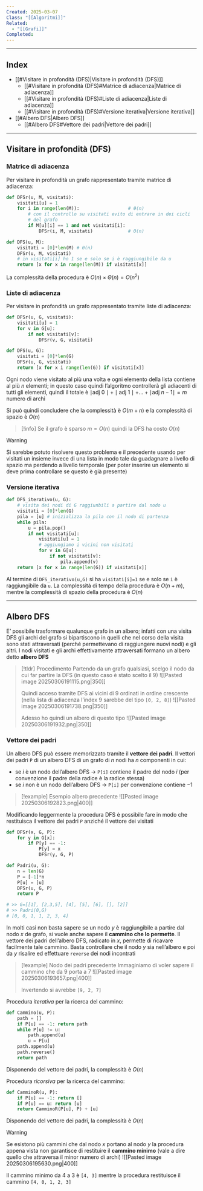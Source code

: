 ```yaml
---
Created: 2025-03-07
Class: "[[Algoritmi]]"
Related:
  - "[[Grafi]]"
Completed:
---
```

---
## Index
- [[#Visitare in profondità (DFS)|Visitare in profondità (DFS)]]
	- [[#Visitare in profondità (DFS)#Matrice di adiacenza|Matrice di adiacenza]]
	- [[#Visitare in profondità (DFS)#Liste di adiacenza|Liste di adiacenza]]
	- [[#Visitare in profondità (DFS)#Versione iterativa|Versione iterativa]]
- [[#Albero DFS|Albero DFS]]
	- [[#Albero DFS#Vettore dei padri|Vettore dei padri]]
---
## Visitare in profondità (DFS)
### Matrice di adiacenza
Per visitare in profondità un grafo rappresentato tramite matrice di adiacenza:
```python
def DFSr(u, M, visitati):
	visitati[u] = 1
	for i in range(len(M)):                  # θ(n)
		# con il controllo su visitati evito di entrare in dei cicli
		# del grafo
		if M[u][i] == 1 and not visitati[i]:
			DFSr(i, M, visitati)             # O(n)

def DFS(u, M):
	visitati = [0]*len(M) # θ(n)
	DFSr(u, M, visitati)
	# in visitati[i] ho 1 se e solo se i è raggiungibile da u
	return [x for x in range(len(M)) if visitati[x]]
```

La complessità della procedura è $O(n)\times \Theta(n)=O(n^2)$

### Liste di adiacenza
Per visitare in profondità un grafo rappresentato tramite liste di adiacenza:
```python
def DFSr(u, G, visitati):
	visitati[u] = 1
	for v in G[u]:
		if not visitati[v]:
			DFSr(v, G, visitati)

def DFS(u, G):
	visitati = [0]*len(G)
	DFSr(u, G, visitati)
	return [x for x i range(len(G)) if visitati[x]]
```

Ogni nodo viene visitato al più una volta e ogni elemento della lista contiene al più $n$ elementi; in questo caso quindi l’algoritmo controllerà gli adiacenti di tutti gli elementi, quindi il totale è  $\mid \text{adj 0}\mid+\mid \text{adj 1}\mid+\dots+\mid \text{adj }n-1\mid=m$ numero di archi

Si può quindi concludere che la complessità è $O(m+n)$ e la complessità di spazio è $O(n)$

>[!info] Se il grafo è sparso $m=O(n)$ quindi la DFS ha costo $O(n)$

>[!warning]
>Si sarebbe potuto risolvere questo problema e il precedente usando per visitati un insieme invece di una lista in modo tale da guadagnare a livello di spazio ma perdendo a livello temporale (per poter inserire un elemento si deve prima controllare se questo è già presente)

### Versione iterativa
```python
def DFS_iterativo(u, G):
	# visita dei nodi di G raggiunbili a partire dal nodo u
	visitati = [0]*len(G)
	pila = [u] # inizializza la pila con il nodo di partenza
	while pila:
		u = pila.pop()
		if not visitati[u]:
			visitati[u] = 1
			# aggiungiamo i vicini non visitati
			for v in G[u]:
				if not visitati[v]:
					pila.append(v)
	return [x for x in range(len(G)) if visitati[x]]
```

Al termine di `DFS_iterativo(u,G)` si ha `visitati[i]=1` se e solo se `i` è raggiungibile da `u`. La complessità di tempo della procedura è $O(n+m)$, mentre la complessità di spazio della procedura è $O(n)$

---
## Albero DFS
E’ possibile trasformare qualunque grafo in un albero; infatti con una visita DFS gli archi del grafo si bipartiscono in quelli che nel corso della visita sono stati attraversati (perché permettevano di raggiungere nuovi nodi) e gli altri.
I nodi visitati e gli archi effettivamente attraversati formano un albero detto **albero DFS**

>[!tldr] Procedimento
>Partendo da un grafo qualsiasi, scelgo il nodo da cui far partire la DFS (in questo caso è stato scelto il 9)
>![[Pasted image 20250306191115.png|350]]
>
>Quindi acceso tramite DFS ai vicini di 9 ordinati in ordine crescente (nella lista di adiacenza l’index 9 sarebbe del tipo `[0, 2, 8]`)
>![[Pasted image 20250306191738.png|350]]
>
>Adesso ho quindi un albero di questo tipo
>![[Pasted image 20250306191932.png|350]]

### Vettore dei padri
Un albero DFS può essere memorizzato tramite il **vettore dei padri**.
Il vettori dei padri `P` di un albero DFS di un grafo di $n$ nodi ha $n$ componenti in cui:
- se $i$ è un nodo dell’albero DFS → `P[i]` contiene il padre del nodo $i$ (per convenzione il padre della radice è la radice stessa)
- se $i$ non è un nodo dell’albero DFS → `P[i]` per convenzione contiene $-1$

>[!example] Esempio albero precedente
>![[Pasted image 20250306192823.png|400]]

Modificando leggermente la procedura DFS  è possibile fare in modo che restituisca il vettore dei padri `P` anziché il vettore dei visitati

```python
def DFSr(x, G, P):
	for y in G[x]:
		if P[y] == -1:
			P[y] = x
			DFSr(y, G, P)

def Padri(u, G):
	n = len(G)
	P = [-1]*n
	P[u] = [u]
	DFSr(u, G, P)
	return P

# >> G=[[1], [2,3,5], [4], [5], [6], [], [2]]
# >> Padri(0,G)
# [0, 0, 1, 1, 2, 3, 4]
```

In molti casi non basta sapere se un nodo $y$ è raggiungibile a partire dal nodo $x$ de grafo, si vuole anche sapere il **cammino che lo permette**. Il vettore dei padri dell’albero DFS, radicato in $x$, permette di ricavare facilmente tale cammino.
Basta controllare che il nodo $y$ sia nell’albero e poi da $y$ risalire ed effettuare `reverse` dei nodi incontrati

>[!example] Nodo dei padri precedente
>Immaginiamo di voler sapere il cammino che da 9 porta a 7
>![[Pasted image 20250306193657.png|400]]
>
>Invertendo si avrebbe `[9, 2, 7]`

Procedura *iterativa* per la ricerca del cammino:
```python
def Cammino(u, P):
	path = []
	if P[u] == -1: return path
	while P[u] != u:
		path.append(u)
		u = P[u]
	path.append(u)
	path.reverse()
	return path
```
Disponendo del vettore dei padri, la complessità è $O(n)$

Procedura *ricorsiva* per la ricerca del cammino:
```python
def CamminoR(u, P):
	if P[u] == -1: return []
	if P[u] == u: return [u]
	return CamminoR(P[u], P) + [u]
```
Disponendo del vettore dei padri, la complessità è $O(n)$

>[!warning]
>Se esistono più cammini che dal nodo $x$ portano al nodo $y$ la procedura appena vista non garantisce di restituire il **cammino minimo** (vale a dire quello che attraversa il minor numero di archi)
>![[Pasted image 20250306195630.png|400]]
>
>Il cammino minimo da $4$ a $3$ è `[4, 3]` mentre la procedura restituisce il cammino `[4, 0, 1, 2, 3]`


